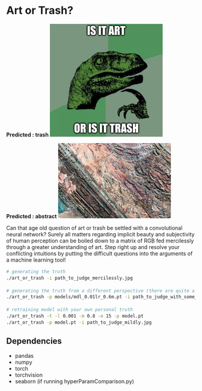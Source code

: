# Art or Trash?

**Predicted : trash**
![](img/for_readme/test_trash.png)

**Predicted : abstract**
![](img/for_readme/random_earthview.png)


Can that age old question of art or trash be settled with a convolutional neural network?
Surely all matters regarding implicit beauty and subjectivity of human perception can be boiled down to a matrix of RGB fed mercilessly through a greater understanding of art.
Step right up and resolve your conflicting intuitions by putting the difficult questions into the arguments of a machine learning tool!


```bash
# generating the truth
./art_or_trash -i path_to_judge_mercilessly.jpg

# generating the truth from a different perspective (there are quite a few to choose from)
./art_or_trash -p models/mdl_0.01lr_0.6m.pt -i path_to_judge_with_some_mercy.jpg

# retraining model with your own personal truth
./art_or_trash -t -l 0.001 -m 0.8 -e 15 -p model.pt
./art_or_trash -p model.pt -i path_to_judge_mildly.jpg
```


## Dependencies
- pandas
- numpy
- torch
- torchvision
- seaborn (if running hyperParamComparison.py)
